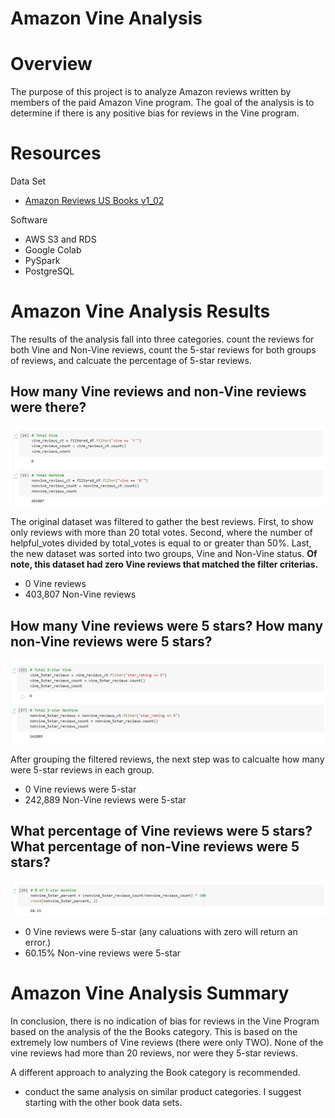 # Amazon Vine Analysis

# Overview
The purpose of this project is to analyze Amazon reviews written by members of the paid Amazon Vine program. The goal of the analysis is to determine if there is any positive bias for reviews in the Vine program.

# Resources
Data Set
* [Amazon Reviews US Books v1_02](https://s3.amazonaws.com/amazon-reviews-pds/tsv/index.txt "Amazon Reviews US Books v1_02")

Software
* AWS S3 and RDS
* Google Colab
* PySpark
* PostgreSQL

# Amazon Vine Analysis Results
The results of the analysis fall into three categories. count the reviews for both Vine and Non-Vine reviews, count the 5-star reviews for both groups of reviews, and calcuate the percentage of 5-star reviews. 

## How many Vine reviews and non-Vine reviews were there?

![two-groups-count](images/two-groups-count.png)

The original dataset was filtered to gather the best reviews.  First, to show only reviews with more than 20 total votes. Second, where the number of helpful_votes divided by total_votes is equal to or greater than 50%. Last, the new dataset was sorted into two groups, Vine and Non-Vine status. __Of note, this dataset had zero Vine reviews that matched the filter criterias.__
* 0 Vine reviews 
* 403,807 Non-Vine reviews

## How many Vine reviews were 5 stars? How many non-Vine reviews were 5 stars?

![two-groups-5star-count](images/two-groups-5star-count.png)

After grouping the filtered reviews, the next step was to calcualte how many were 5-star reviews in each group.
* 0 Vine reviews were 5-star
* 242,889 Non-Vine reviews were 5-star

## What percentage of Vine reviews were 5 stars? What percentage of non-Vine reviews were 5 stars?
![total_nonvine_reviews](images/total_nonvine_reviews.png)

* 0 Vine reviews were 5-star (any caluations with zero will return an error.)
* 60.15% Non-vine reviews were 5-star

# Amazon Vine Analysis Summary
In conclusion, there is no indication of bias for reviews in the Vine Program based on the analysis of the the Books category. This is based on the extremely low numbers of Vine reviews (there were only TWO). None of the vine reviews had more than 20 reviews, nor were they 5-star reviews.

A different approach to analyzing the Book category is recommended.
* conduct the same analysis on similar product categories. I suggest starting with the other book data sets. 





